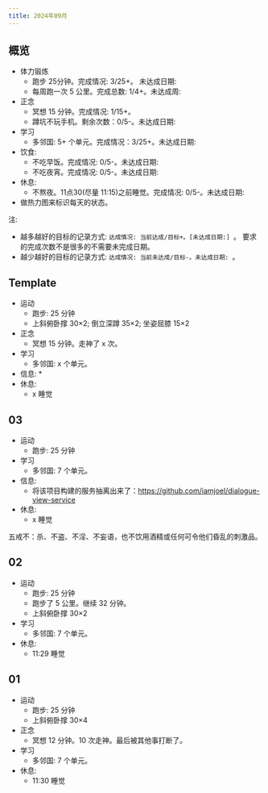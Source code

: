 ```yaml
---
title: 2024年09月
---
```


## 概览
* 体力锻炼
  * 跑步 25分钟。完成情况: 3/25+。 未达成日期:
  * 每周跑一次 5 公里。完成总数: 1/4+。未达成周:
* 正念
  * 冥想 15 分钟。完成情况: 1/15+。 
  * 蹲坑不玩手机。剩余次数：0/5-。未达成日期:
* 学习
  * 多邻国: 5+ 个单元。完成情况：3/25+。未达成日期:
* 饮食: 
  * 不吃早饭。完成情况:  0/5-。未达成日期:
  * 不吃夜宵。完成情况:  0/5-。未达成日期:
* 休息: 
  * 不熬夜。11点30(尽量 11:15)之前睡觉。完成情况:  0/5-。未达成日期:
* 做热力图来标识每天的状态。


注: 
* 越多越好的目标的记录方式: `达成情况: 当前达成/目标+。[未达成日期:] `。 要求的完成次数不是很多的不需要未完成日期。
* 越少越好的目标的记录方式: `达成情况: 当前未达成/目标-。未达成日期: `。

## Template
* 运动
  * 跑步: 25 分钟
  * 上斜俯卧撑 30×2; 倒立深蹲 35×2; 坐姿屈膝 15×2
* 正念
  * 冥想 15 分钟。走神了 x 次。
* 学习
  * 多邻国: x 个单元。
* 信息: 
  * 
* 休息: 
  * x 睡觉

## 03
* 运动
  * 跑步: 25 分钟
* 学习
  * 多邻国: 7 个单元。
* 信息:
  * 将该项目构建的服务抽离出来了：https://github.com/iamjoel/dialogue-view-service
* 休息: 
  * x 睡觉

五戒不：杀、不盗、不淫、不妄语，也不饮用酒精或任何可令他们昏乱的刺激品。

## 02
* 运动
  * 跑步: 25 分钟
  * 跑步了 5 公里。继续 32 分钟。
  * 上斜俯卧撑 30×2
* 学习
  * 多邻国: 7 个单元。
* 休息: 
  * 11:29 睡觉

## 01
* 运动
  * 跑步: 25 分钟
  * 上斜俯卧撑 30×4
* 正念
  * 冥想 12 分钟。10 次走神。最后被其他事打断了。
* 学习
  * 多邻国: 7 个单元。
* 休息: 
  * 11:30 睡觉

